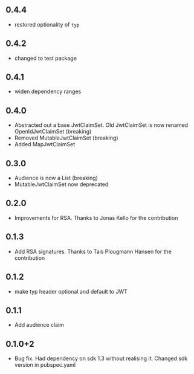 ## 0.4.4

* restored optionality of `typ`

## 0.4.2

* changed to test package

## 0.4.1

* widen dependency ranges

## 0.4.0

* Abstracted out a base JwtClaimSet. Old JwtClaimSet is now renamed OpenIdJwtClaimSet (breaking)
* Removed MutableJwtClaimSet (breaking)
* Added MapJwtClaimSet

## 0.3.0

* Audience is now a List (breaking)
* MutableJwtClaimSet now deprecated

## 0.2.0

* Improvements for RSA. Thanks to Jonas Kello for the contribution

## 0.1.3

* Add RSA signatures. Thanks to Tais Plougmann Hansen for the contribution

## 0.1.2

* make typ header optional and default to JWT

## 0.1.1

* Add audience claim

## 0.1.0+2

* Bug fix. Had dependency on sdk 1.3 without realising it. Changed sdk version in
pubspec.yaml

